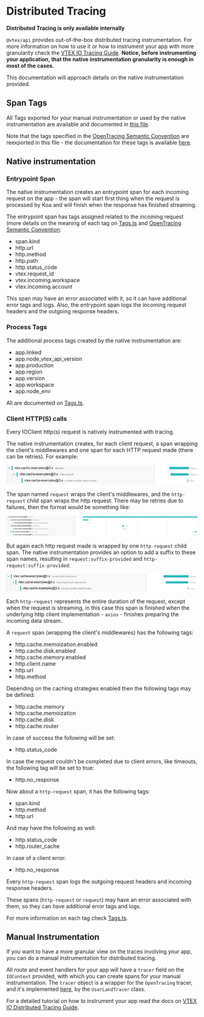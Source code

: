 # Distributed Tracing

**Distributed Tracing is only available internally**

`@vtex/api` provides out-of-the-box distributed tracing instrumentation. For more information on how
to use it or how to instrument your app with more granularity check the
[VTEX IO Tracing Guide](https://github.com/vtex/vtex-io-tracing-guide). **Notice, before
instrumenting your application, that the native instrumentation granularity is enough in most of the
cases.**

This documentation will approach details on the native instrumentation provided.

## Span Tags

All Tags exported for your manual instrumentation or used by the native instrumentation are
available and documented in [this file](../src/tracing/Tags.ts).

Note that the tags specified in the
[OpenTracing Semantic Convention](https://github.com/opentracing/specification/blob/master/semantic_conventions.md)
are reexported in this file - the documentation for these tags is available
[here](https://github.com/opentracing/specification/blob/master/semantic_conventions.md).

## Native instrumentation

### Entrypoint Span

The native instrumentation creates an entrypoint span for each incoming request on the app - the
span will start first thing when the request is processed by Koa and will finish when the response
has finished streaming.

The entrypoint span has tags assigned related to the incoming request (more details on the meaning
of each tag on [Tags.ts](../src/tracing/Tags.ts) and
[OpenTracing Semantic Convention](https://github.com/opentracing/specification/blob/master/semantic_conventions.md):

- span.kind
- http.url
- http.method
- http.path
- http.status_code
- vtex.request_id
- vtex.incoming.workspace
- vtex.incoming.account

This span may have an error associated with it, so it can have additional error tags and logs. Also,
the entrypoint span logs the incoming request headers and the outgoing response headers.

### Process Tags

The additional process tags created by the native instrumentation are:

- app.linked
- app.node_vtex_api_version
- app.production
- app.region
- app.version
- app.workspace
- app.node_env

All are documented on [Tags.ts](../src/tracing/Tags.ts).

### Client HTTP(S) calls

Every IOClient http(s) request is natively instrumented with tracing.

The native instrumentation creates, for each client request, a span wrapping the client's
middlewares and one span for each HTTP request made (there can be retries). For example:

<img src="./images/tracing-http-request1.png"/>

The span named `request` wraps the client's middlewares, and the `http-request` child span wraps the
http request. There may be retries due to failures, then the format would be something like:

<img src="./images/tracing-http-request2.png"/>

But again each http request made is wrapped by one `http-request` child span. The native
instrumentation provides an option to add a suffix to these span names, resulting in
`request:suffix-provided` and `http-request:suffix-provided`:

<img src="./images/tracing-http-request3.png"/>

Each `http-request` represents the entire duration of the request, except when the request is
streaming, in this case this span is finished when the underlying http client implementation -
`axios` - finishes preparing the incoming data stream.

A `request` span (wrapping the client's middlewares) has the following tags:

- http.cache.memoization.enabled
- http.cache.disk.enabled
- http.cache.memory.enabled
- http.client.name
- http.url
- http.method

Depending on the caching strategies enabled then the following tags may be defined:

- http.cache.memory
- http.cache.memoization
- http.cache.disk
- http.cache.router

In case of success the following will be set:

- http.status_code

In case the request couldn't be completed due to client errors, like timeouts, the following tag
will be set to true:

- http.no_response

Now about a `http-request` span, it has the following tags:

- span.kind
- http.method
- http.url

And may have the following as well:

- http.status_code
- http.router_cache

In case of a client error:

- http.no_response

Every `http-request` span logs the outgoing request headers and incoming response headers.

These spans (`http-request` or `request`) may have an error associated with them, so they can have
additional error tags and logs.

For more information on each tag check [Tags.ts](../src/tracing/Tags.ts).

## Manual Instrumentation

If you want to have a more granular view on the traces involving your app, you can do a manual
instrumentation for distributed tracing.

All route and event handlers for your app will have a `tracer` field on the `IOContext` provided,
with which you can create spans for your manual instrumentation. The `tracer` object is a wrapper for
the `OpenTracing` tracer, and it's implemented [here](../src/tracing/UserLandTracer.ts), by the
`UserLandTracer` class.

For a detailed tutorial on how to instrument your app read the docs on
[VTEX IO Distributed Tracing Guide](https://github.com/vtex/vtex-io-tracing-guide).
